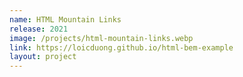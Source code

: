```yaml
---
name: HTML Mountain Links
release: 2021
image: /projects/html-mountain-links.webp
link: https://loicduong.github.io/html-bem-example
layout: project
---
```

